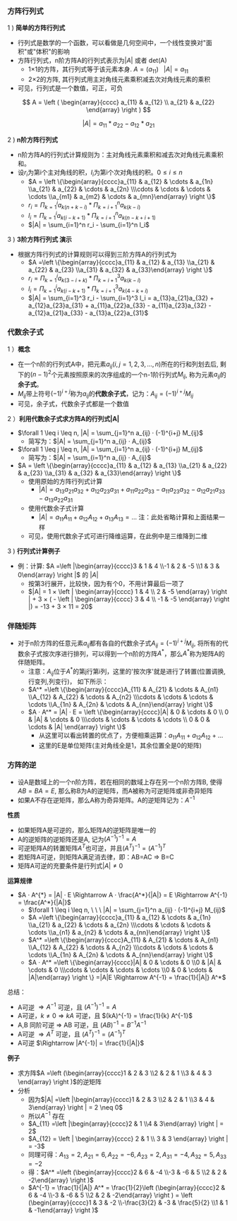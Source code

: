### 方阵行列式
1 ) **简单的方阵行列式**
- 行列式是数学的一个函数，可以看做是几何空间中，一个线性变换对"面积"或"体积"的影响
- 方阵行列式，n阶方阵A的行列式表示为$|A|$ 或者 det(A)
    * 1×1的方阵，其行列式等于该元素本身. $A = (a_{11}) \ \ \ |A|= a_{11}$
    * 2×2的方阵, 其行列式用主对角线元素乘积减去次对角线元素的乘积
 - 可见，行列式是一个数值，可正，可负
  
$$
A =
\left (
\begin{array}{cccc}
a_{11} & a_{12} \\
a_{21} & a_{22}
\end{array} 
\right )
$$

$$
|A| = a_{11} * a_{22} - a_{12} * a_{21}
$$

2 ) **n阶方阵行列式**

- n阶方阵A的行列式计算规则为：主对角线元素乘积和减去次对角线元素乘积和。
- 设$r_i$为第i个主对角线的积，$I_i$为第i个次对角线的积。$0 \leq i \leq n$
    * $A = \left \{\begin{array}{cccc}a_{11} & a_{12} & \cdots & a_{1n} \\a_{21} & a_{22} & \cdots & a_{2n} \\\cdots & \cdots & \cdots & \cdots \\a_{m1} & a_{m2} & \cdots & a_{mn}\end{array} \right \}$
    * $r_i = \Pi_{k=1}^i a_{k(n+k-i)} * \Pi_{k=i+1}^n a_{k(k-i)}$
    * $l_i = \Pi_{k=1}^i a_{k(i-k+1)} * \Pi_{k=i+1}^n a_{k(n-k+i+1)}$
    * $|A| = \sum_{i=1}^n r_i - \sum_{i=1}^n l_i$

3 ) **3阶方阵行列式 演示**

- 根据方阵行列式的计算规则可以得到三阶方阵A的行列式为
    * $A =\left \{\begin{array}{cccc}a_{11} & a_{12} & a_{13} \\a_{21} & a_{22} & a_{23} \\a_{31} & a_{32} & a_{33}\end{array} \right \}$
    * $r_i = \Pi_{k=1}^i a_{k(3-i+k)} * \Pi_{k=i+1}^3 a_{k(k-i)}$
    * $l_i = \Pi_{k=1}^i a_{k(i-k+1)} * \Pi_{k=i+1}^3 a_{k(4-k+i)}$
    * $|A| = \sum_{i=1}^3 r_i - \sum_{i=1}^3 l_i = a_{13}a_{21}a_{32} + a_{12}a_{23}a_{31} + a_{11}a_{22}a_{33} - a_{11}a_{23}a_{32} - a_{12}a_{21}a_{33} - a_{13}a_{22}a_{31}$

### 代数余子式
1 ）**概念**

- 在一个n阶的行列式A中，把元素$a_{ij}(i,j=1,2,3,...,n)$所在的行和列划去后, 剩下的$(n-1)^2$个元素按照原来的次序组成的一个n-1阶行列式$M_{ij}$, 称为元素$a_{ij}$的**余子式**。
- $M_{ij}$带上符号$(-1)^{i+j}$称为$a_{ij}$的**代数余子式**，记为：$A_{ij} = (-1)^{i+j}M_{ij}$
- 可见，余子式，代数余子式都是一个数值

2 ）**利用代数余子式求方阵A的行列式|A|**

- $\forall 1 \leq i \leq n, |A| = \sum_{j=1}^n a_{ij} · (-1)^{i+j} M_{ij}$
	* 简写为：$|A| = \sum_{j=1}^n a_{ij} · A_{ij}$
- $\forall 1 \leq j \leq n, |A| = \sum_{i=1}^n a_{ij} · (-1)^{i+j} M_{ij}$
	* 简写为：$|A| = \sum_{i=1}^n a_{ij} · A_{ij}$
- $A = \left \{\begin{array}{cccc}a_{11} & a_{12} & a_{13} \\a_{21} & a_{22} & a_{23} \\a_{31} & a_{32} & a_{33}\end{array} \right \}$
	* 使用原始的方阵行列式计算
		* $|A| = a_{13}a_{21}a_{32} + a_{12}a_{23}a_{31} + a_{11}a_{22}a_{33} - a_{11}a_{23}a_{32} - a_{12}a_{21}a_{33} - a_{13}a_{22}a_{31}$
	* 使用代数余子式计算
		* $|A| = a_{11}A_{11} + a_{12}A_{12} + a_{13}A_{13} = ...$ 注：此处省略计算和上面结果一样
	* 可见，使用代数余子式可进行降维运算，在此例中是三维降到二维

3 ) **行列式计算例子**
- 例：计算: $A =\left |\begin{array}{cccc}3 & 1 & 4 \\-1 & 2 & -5 \\1 & 3 & 0\end{array} \right |$ 的 $|A|$
    * 按第3行展开，比较快，因为有个0，不用计算最后一项了
    * $|A| = 1 × \left | \begin{array}{cccc} 1 & 4 \\ 2 & -5 \end{array}  \right | + 3 × ( - \left | \begin{array}{cccc} 3 & 4 \\ -1 & -5 \end{array}  \right |) = -13 + 3 × 11 = 20$

### 伴随矩阵

- 对于n阶方阵的任意元素$a_{ij}$都有各自的代数余子式$A_{ij}=(-1)^{i+j} M_{ij}$, 将所有的代数余子式按次序进行排列，可以得到一个n阶的方阵$A^*$，那么$A^*$称为矩阵A的伴随矩阵。
    * 注意：$A_{ij}$位于$A^*$的第j行第i列，这里的'按次序'就是进行了转置(位置调换,行变列,列变行)， 如下所示：
    * $A^* =\left \{\begin{array}{cccc}A_{11} & A_{21} & \cdots & A_{n1} \\A_{12} & A_{22} & \cdots & A_{n2} \\\cdots & \cdots & \cdots & \cdots \\A_{1n} & A_{2n} & \cdots & A_{nn}\end{array} \right \}$
    *  $A · A^* = |A| · E = \left \{\begin{array}{cccc}|A| & 0 & \cdots & 0 \\ 0 &  |A| & \cdots &  0 \\\cdots & \cdots & \cdots & \cdots \\ 0 & 0 & \cdots & |A| \end{array} \right \}$
   		* 从这里可以看出转置的优点了，方便相乘运算：$a_{11} A_{11} + a_{12}A_{12} + ...$
   		* 这里的E是单位矩阵(主对角线全是1，其余位置全是0的矩阵)

### 方阵的逆

- 设A是数域上的一个n阶方阵，若在相同的数域上存在另一个n阶方阵B, 使得$AB=BA=E$, 那么称B为A的逆矩阵，而A被称为可逆矩阵或非奇异矩阵
- 如果A不存在逆矩阵，那么A称为奇异矩阵。A的逆矩阵记为：$A^{-1}$

**性质**

- 如果矩阵A是可逆的，那么矩阵A的逆矩阵是唯一的
- A的逆矩阵的逆矩阵还是A, 记为$(A^{-1})^{-1} = A$
- 可逆矩阵A的转置矩阵$A^T$也可逆，并且$(A^T)^{-1} = (A^{-1})^T$
- 若矩阵A可逆，则矩阵A满足消去律，即：AB=AC => B=C
- 矩阵A可逆的充要条件是行列式$|A| \neq 0$

**运算规律**

- $A · A^{*} = |A| · E \Rightarrow A · \frac{A^*}{|A|} = E \Rightarrow A^{-1} = \frac{A^*}{|A|}$
	*  $\forall 1 \leq i \leq n, \ \ \ |A| = \sum_{j=1}^n a_{ij} · (-1)^{i+j} M_{ij}$
	* $A =\left \{\begin{array}{cccc}a_{11} & a_{12} & \cdots & a_{1n} \\a_{21} & a_{22} & \cdots & a_{2n} \\\cdots & \cdots & \cdots & \cdots \\a_{n1} & a_{n2} & \cdots & a_{nn}\end{array} \right \}$
	* $A^* =\left \{\begin{array}{cccc}A_{11} & A_{21} & \cdots & A_{n1} \\A_{12} & A_{22} & \cdots & A_{n2} \\\cdots & \cdots & \cdots & \cdots \\A_{1n} & A_{2n} & \cdots & A_{nn}\end{array} \right \}$
	* $A · A^* =\left \{\begin{array}{cccc}|A| & 0 & \cdots & 0 \\0 & |A| & \cdots & 0 \\\cdots & \cdots & \cdots & \cdots \\0 & 0 & \cdots & |A|\end{array} \right \} =|A|E \Rightarrow A^{-1} = \frac{1}{|A|} A^*$

总结：

- A可逆 $\Rightarrow A^{-1}$ 可逆，且 $(A^{-1})^{-1} = A$
- A可逆，$k \neq 0 \Rightarrow kA$ 可逆，且 $(kA)^{-1} = \frac{1}{k} A^{-1}$
- A,B 同阶可逆 $\Rightarrow$ AB 可逆，且 $(AB)^{-1} = B^{-1} A^{-1}$
- A可逆 $\Rightarrow A^T$ 可逆，且 $(A^T)^{-1} = (A^{-1})^T$
- A可逆 $\Rightarrow |A^{-1}| = \frac{1}{|A|}$

**例子**

- 求方阵$A =\left (\begin{array}{cccc}1 & 2 & 3 \\2 & 2 & 1 \\3 & 4 & 3 \end{array} \right )$的逆矩阵
- 分析
    * 因为$|A| =\left |\begin{array}{cccc}1 & 2 & 3 \\2 & 2 & 1 \\3 & 4 & 3\end{array} \right | = 2 \neq 0$
    * 所以$A^{-1}$ 存在
    * $A_{11} =\left |\begin{array}{cccc}2 & 1 \\4 & 3\end{array} \right | = 2$
    * $A_{12} = \left | \begin{array}{cccc} 2 & 1 \\ 3 & 3 \end{array}  \right | = -3$
    * 同理可得：$A_{13} = 2, A_{21} = 6, A_{22} = -6, A_{23} = 2, A_{31} = -4, A_{32} = 5, A_{33} = -2$
    * 得：$A^* =\left (\begin{array}{cccc}2 & 6 & -4 \\-3 & -6 & 5 \\2 & 2 & -2\end{array} \right )$
	* $A^{-1} = \frac{1}{|A|} A^* = \frac{1}{2}\left (\begin{array}{cccc}2 & 6 & -4 \\-3 & -6 & 5 \\2 & 2 & -2\end{array} \right ) = \left (\begin{array}{cccc}1 & 3 & -2 \\-\frac{3}{2} & -3 & \frac{5}{2} \\1 & 1 & -1\end{array} \right )$